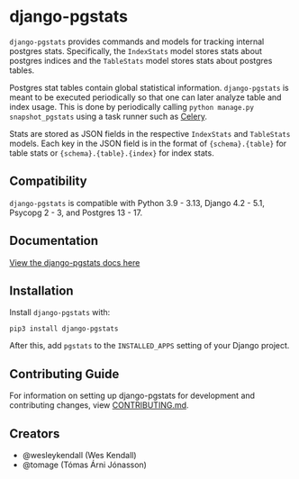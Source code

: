 # django-pgstats

`django-pgstats` provides commands and models for tracking internal postgres stats. Specifically, the `IndexStats` model stores stats about postgres indices and the `TableStats` model stores stats about postgres tables.

Postgres stat tables contain global statistical information. `django-pgstats` is meant to be executed periodically so that one can later analyze table and index usage. This is done by periodically calling `python manage.py snapshot_pgstats` using a task runner such as [Celery](http://www.celeryproject.org/).

Stats are stored as JSON fields in the respective `IndexStats` and `TableStats` models. Each key in the JSON field is in the format of `{schema}.{table}` for table stats or `{schema}.{table}.{index}` for index stats.

## Compatibility

`django-pgstats` is compatible with Python 3.9 - 3.13, Django 4.2 - 5.1, Psycopg 2 - 3, and Postgres 13 - 17.

## Documentation

[View the django-pgstats docs here](https://django-pgstats.readthedocs.io/)

## Installation

Install `django-pgstats` with:

    pip3 install django-pgstats
After this, add `pgstats` to the `INSTALLED_APPS` setting of your Django project.

## Contributing Guide

For information on setting up django-pgstats for development and contributing changes, view [CONTRIBUTING.md](CONTRIBUTING.md).

## Creators

- @wesleykendall (Wes Kendall)
- @tomage (Tómas Árni Jónasson)

